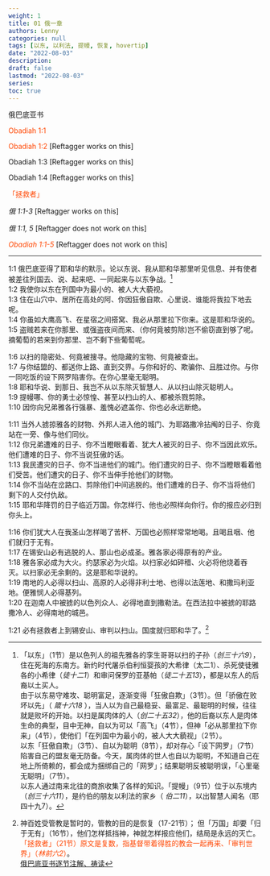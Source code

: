 ```yaml
---
weight: 1
title: 01 俄一章
authors: Lenny
categories: null
tags: [以东, 以利法, 提幔, 恢复, hovertip]
date: "2022-08-03"
description: 
draft: false
lastmod: "2022-08-03"
series:
toc: true
---
```

俄巴底亚书

<a style = "color:#ff4500">Obadiah 1:1</a>  

<font color =#ff4500>Obadiah 1:2</font>  [Reftagger works on this]

Obadiah 1:3 [Reftagger works on this]

<font>Obadiah 1:4</font> [Reftagger works on this]

<font color =#ff4500>「拯救者」</font>

<cite class="bibleref" title="Obadiah 1:1-3" >俄 1:1-3</cite> [Reftagger works on this]

<cite class="bibleref" title="Obadiah 1:1,5" >俄 1:1, 5</cite> [Reftagger does not work on this]

<a style = "color:#ff4500"><cite class="bibleref" title="Obadiah 1:1-5" >Obadiah 1:1-5</cite></a> [Reftagger does not work on this]

<!--more-->
---


1:1 俄巴底亚得了耶和华的默示。论以东说、我从耶和华那里听见信息、并有使者被差往列国去、说、起来吧、一同起来与以东争战。[^1]  
1:2 我使你以东在列国中为最小的、被人大大藐视。  
1:3 住在山穴中、居所在高处的阿、你因狂傲自欺、心里说、谁能将我拉下地去呢。  
1:4 你虽如大鹰高飞、在星宿之间搭窝、我必从那里拉下你来。这是耶和华说的。  
1:5 盗贼若来在你那里、或强盗夜间而来、（你何竟被剪除)岂不偷窃直到够了呢。摘葡萄的若来到你那里、岂不剩下些葡萄呢。  

1:6 以扫的隐密处、何竟被搜寻。他隐藏的宝物、何竟被查出。  
1:7 与你结盟的、都送你上路、直到交界。与你和好的、欺骗你、且胜过你。与你一同吃饭的设下网罗陷害你。在你心里毫无聪明。  
1:8 耶和华说、到那日、我岂不从以东除灭智慧人、从以扫山除灭聪明人。  
1:9 提幔哪、你的勇士必惊惶、甚至以扫山的人、都被杀戮剪除。  
1:10 因你向兄弟雅各行强暴、羞愧必遮盖你、你也必永远断绝。  

1:11 当外人掳掠雅各的财物、外邦人进入他的城门、为耶路撒冷拈阄的日子、你竟站在一旁、像与他们同伙。  
1:12 你兄弟遭难的日子、你不当瞪眼看着、犹大人被灭的日子、你不当因此欢乐。他们遭难的日子、你不当说狂傲的话。  
1:13 我民遭灾的日子、你不当进他们的城门。他们遭灾的日子、你不当瞪眼看着他们受苦。他们遭灾的日子、你不当伸手抢他们的财物。  
1:14 你不当站在岔路口、剪除他们中间逃脱的。他们遭难的日子、你不当将他们剩下的人交付仇敌。  
1:15 耶和华降罚的日子临近万国。你怎样行、他也必照样向你行。你的报应必归到你头上。  

1:16 你们犹大人在我圣山怎样喝了苦杯、万国也必照样常常地喝。且喝且咽、他们就归于无有。  
1:17 在锡安山必有逃脱的人、那山也必成圣。雅各家必得原有的产业。  
1:18 雅各家必成为大火。约瑟家必为火焰。以扫家必如碎稓、火必将他烧着吞灭。以扫家必无余剩的。这是耶和华说的。  
1:19 南地的人必得以扫山、高原的人必得非利士地、也得以法莲地、和撒玛利亚地。便雅悯人必得基列。  
1:20 在迦南人中被掳的以色列众人、必得地直到撒勒法。在西法拉中被掳的耶路撒冷人、必得南地的城邑。  

1:21 必有拯救者上到锡安山、审判以扫山。国度就归耶和华了。[^2]  

[^1]: 「以东」（1节）是以色列人的祖先雅各的孪生哥哥以扫的子孙（<cite class="bibleref" title="Genesis 36:9" >创三十六9</cite>），住在死海的东南方。新约时代屠杀伯利恒婴孩的大希律（太二1）、杀死使徒雅各的小希律（<cite class="bibleref" title="Acts 12:1" >徒十二1</cite>）和审问保罗的亚基帕（<cite class="bibleref" title="Acts 25:13" >徒二十五13</cite>），都是以东人的后裔以土买人。  
由于以东易守难攻、聪明富足，逐渐变得「狂傲自欺」（3节）。但「骄傲在败坏以先」（ <cite class="bibleref" title="Proverbs 16:18" >箴十六18</cite> ），当人以为自己最稳妥、最富足、最聪明的时候，往往就是败坏的开始。以扫是属肉体的人（<cite class="bibleref" title="Genesis 25:32" >创二十五32</cite>），他的后裔以东人是肉体生命的典型，目中无神，自以为可以「高飞」（4节），但神「必从那里拉下你来」（4节），使他们「在列国中为最小的，被人大大藐视」（2节）。  
以东「狂傲自欺」（3节）、自以为聪明（8节），却对存心「设下网罗」（7节）陷害自己的盟友毫无防备。今天，属肉体的世人也自以为聪明，不知道自己在地上所倚赖的，都会成为捆绑自己的「网罗」；结果聪明反被聪明误，「心里毫无聪明」（7节）。  
以东人通过南来北往的商旅收集了各样的知识。「提幔」（9节）位于以东境内（<cite class="bibleref" title="Genesis 36:11" >创三十六11</cite>），是约伯的朋友以利法的家乡（ <cite class="bibleref" title="Job 2:11" >伯二11</cite>），以出智慧人闻名（耶四十九7）。
[^2]: 神百姓受管教是暂时的，管教的目的是恢复（17-21节）； 但「万国」却要「归于无有」（16节），他们怎样抵挡神，神就怎样报应他们，结局是永远的灭亡。  
<font color =#ff4500>「拯救者」（21节）原文是复数，指基督带着得胜的教会一起再来、「审判世界」（<cite class="bibleref" title="1 Corinthian 6:2" >林前六2</cite>）</font>。  
[俄巴底亚书逐节注解、祷读](https://cmcbiblereading.com/2016/10/09/%e4%bf%84%e5%b7%b4%e5%ba%95%e4%ba%9a%e4%b9%a6%e9%80%90%e8%8a%82%e6%b3%a8%e8%a7%a3%e3%80%81%e7%a5%b7%e8%af%bb/)



<script>
	var refTagger = {
		settings: {
			bibleVersion: "hlybblsmpshndtn" /*'KJV'*/
		}
	}; 

	(function(d, t) {
		var n=d.querySelector('[nonce]');
		refTagger.settings.nonce = n && (n.nonce||n.getAttribute('nonce'));
		var g = d.createElement(t), s = d.getElementsByTagName(t)[0];
		g.src = 'https://api.reftagger.com/v2/RefTagger.js';
		g.nonce = refTagger.settings.nonce;
		s.parentNode.insertBefore(g, s);
	}(document, 'script'));
	let result = text.fontcolor(#ff4500);
</script>